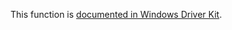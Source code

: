 This function is [documented in Windows Driver Kit](https://learn.microsoft.com/en-us/windows-hardware/drivers/ddi/wdm/nf-wdm-rtlappendunicodetostring).
